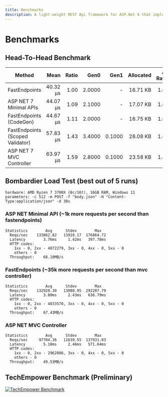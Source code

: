 ```yaml
---
title: Benchmarks
description: A light-weight REST Api framework for ASP.Net 6 that implements REPR (Request-Endpoint-Response) Pattern.
---
```


<h1>Benchmarks</h1>

## Head-To-Head Benchmark

|                           Method |     Mean | Ratio |   Gen0 |   Gen1 | Allocated | A-Ratio |
|--------------------------------- |---------:|------:|-------:|-------:|----------:|--------:|
|                    FastEndpoints | 40.32 μs |  1.00 | 2.0000 |      - |  16.71 KB |    1.00 |
|           ASP NET 7 Minimal APIs | 44.07 μs |  1.09 | 2.1000 |      - |  17.07 KB |    1.02 |
|          FastEndpoints (CodeGen) | 44.67 μs |  1.11 | 2.0000 |      - |  16.75 KB |    1.00 |
| FastEndpoints (Scoped Validator) | 57.83 μs |  1.43 | 3.4000 | 0.1000 |  28.08 KB |    1.68 |
|         ASP NET 7 MVC Controller | 63.97 μs |  1.59 | 2.8000 | 0.1000 |  23.58 KB |    1.41 |

## Bombardier Load Test (best out of 5 runs)

```
hardware: AMD Ryzen 7 3700X (8c/16t), 16GB RAM, Windows 11
parameters: -c 512 -m POST -f "body.json" -H "Content-Type:application/json" -d 30s
```

### ASP NET Minimal API (~1k more requests per second than fastendpoints)

```
Statistics        Avg      Stdev        Max
  Reqs/sec    133862.82   13910.17  176864.72
  Latency        3.76ms     1.42ms   397.78ms
  HTTP codes:
    1xx - 0, 2xx - 4072279, 3xx - 0, 4xx - 0, 5xx - 0
    others - 0
  Throughput:    68.10MB/s
```

### FastEndpoints (~35k more requests per second than mvc controller)

```
Statistics        Avg      Stdev        Max
  Reqs/sec    132920.30   13080.95  292207.79
  Latency        3.80ms     2.43ms   636.79ms
  HTTP codes:
    1xx - 0, 2xx - 4033570, 3xx - 0, 4xx - 0, 5xx - 0
    others - 0
  Throughput:    67.43MB/s
```

### ASP NET MVC Controller

```
Statistics        Avg      Stdev        Max
  Reqs/sec     97704.36   11639.55  137931.03
  Latency        5.18ms     2.46ms   571.64ms
  HTTP codes:
    1xx - 0, 2xx - 2962086, 3xx - 0, 4xx - 0, 5xx - 0
    others - 0
  Throughput:    49.53MB/s
```

## TechEmpower Benchmark (Preliminary)
<a href="https://www.techempower.com/benchmarks/#section=test&runid=b0f80483-5664-4bfb-9614-de615d1ac8f8&hw=ph&test=json&l=zik0zh-sf&c=8&a=2" target="_blank">
  <img src="/techempower-benchmarks.png" alt="TechEmpower Benchmark" />
</a>
